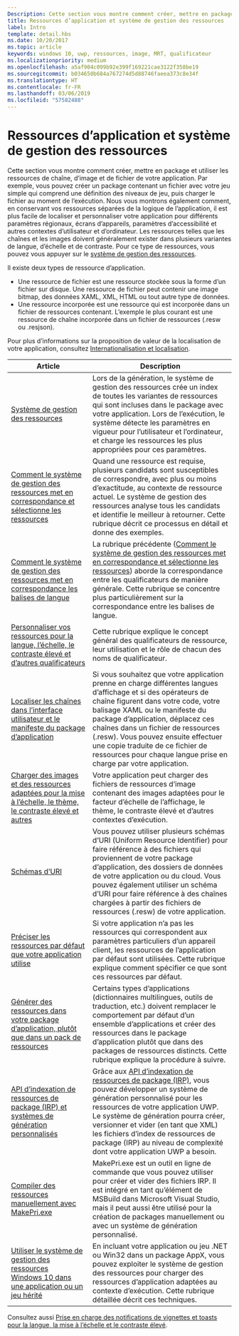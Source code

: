 ```yaml
---
Description: Cette section vous montre comment créer, mettre en package et utiliser les ressources de chaîne, d’image et de fichier de votre application.
title: Ressources d’application et système de gestion des ressources
label: Intro
template: detail.hbs
ms.date: 10/20/2017
ms.topic: article
keywords: windows 10, uwp, ressources, image, MRT, qualificateur
ms.localizationpriority: medium
ms.openlocfilehash: a5af904c099b92e399f169221cae3122f358be19
ms.sourcegitcommit: b034650b684a767274d5d88746faeea373c8e34f
ms.translationtype: HT
ms.contentlocale: fr-FR
ms.lasthandoff: 03/06/2019
ms.locfileid: "57582488"
---
```

# <a name="app-resources-and-the-resource-management-system"></a>Ressources d’application et système de gestion des ressources


Cette section vous montre comment créer, mettre en package et utiliser les ressources de chaîne, d’image et de fichier de votre application. Par exemple, vous pouvez créer un package contenant un fichier avec votre jeu simple qui comprend une définition des niveaux de jeu, puis charger le fichier au moment de l’exécution. Nous vous montrons également comment, en conservant vos ressources séparées de la logique de l’application, il est plus facile de localiser et personnaliser votre application pour différents paramètres régionaux, écrans d’appareils, paramètres d’accessibilité et autres contextes d’utilisateur et d’ordinateur. Les ressources telles que les chaînes et les images doivent généralement exister dans plusieurs variantes de langue, d’échelle et de contraste. Pour ce type de ressources, vous pouvez vous appuyer sur le [système de gestion des ressources](resource-management-system.md).

Il existe deux types de ressource d’application.
- Une ressource de fichier est une ressource stockée sous la forme d’un fichier sur disque. Une ressource de fichier peut contenir une image bitmap, des données XAML, XML, HTML ou tout autre type de données.
- Une ressource incorporée est une ressource qui est incorporée dans un fichier de ressources contenant. L’exemple le plus courant est une ressource de chaîne incorporée dans un fichier de ressources (.resw ou .resjson).

Pour plus d’informations sur la proposition de valeur de la localisation de votre application, consultez [Internationalisation et localisation](../design/globalizing/globalizing-portal.md).

| Article | Description |
|---------|-------------|
| [Système de gestion des ressources](resource-management-system.md) | Lors de la génération, le système de gestion des ressources crée un index de toutes les variantes de ressources qui sont incluses dans le package avec votre application. Lors de l’exécution, le système détecte les paramètres en vigueur pour l’utilisateur et l’ordinateur, et charge les ressources les plus appropriées pour ces paramètres. |
| [Comment le système de gestion des ressources met en correspondance et sélectionne les ressources](how-rms-matches-and-chooses-resources.md) | Quand une ressource est requise, plusieurs candidats sont susceptibles de correspondre, avec plus ou moins d’exactitude, au contexte de ressource actuel. Le système de gestion des ressources analyse tous les candidats et identifie le meilleur à retourner. Cette rubrique décrit ce processus en détail et donne des exemples. |
| [Comment le système de gestion des ressources met en correspondance les balises de langue](how-rms-matches-lang-tags.md) | La rubrique précédente ([Comment le système de gestion des ressources met en correspondance et sélectionne les ressources](how-rms-matches-and-chooses-resources.md)) aborde la correspondance entre les qualificateurs de manière générale. Cette rubrique se concentre plus particulièrement sur la correspondance entre les balises de langue. |
| [Personnaliser vos ressources pour la langue, l’échelle, le contraste élevé et d’autres qualificateurs](tailor-resources-lang-scale-contrast.md) | Cette rubrique explique le concept général des qualificateurs de ressource, leur utilisation et le rôle de chacun des noms de qualificateur. |
| [Localiser les chaînes dans l’interface utilisateur et le manifeste du package d’application](localize-strings-ui-manifest.md) | Si vous souhaitez que votre application prenne en charge différentes langues d’affichage et si des opérateurs de chaîne figurent dans votre code, votre balisage XAML ou le manifeste du package d’application, déplacez ces chaînes dans un fichier de ressources (.resw). Vous pouvez ensuite effectuer une copie traduite de ce fichier de ressources pour chaque langue prise en charge par votre application. |
| [Charger des images et des ressources adaptées pour la mise à l’échelle, le thème, le contraste élevé et autres](images-tailored-for-scale-theme-contrast.md) | Votre application peut charger des fichiers de ressources d’image contenant des images adaptées pour le facteur d’échelle de l’affichage, le thème, le contraste élevé et d’autres contextes d’exécution. |
| [Schémas d’URI](uri-schemes.md) | Vous pouvez utiliser plusieurs schémas d’URI (Uniform Resource Identifier) pour faire référence à des fichiers qui proviennent de votre package d’application, des dossiers de données de votre application ou du cloud. Vous pouvez également utiliser un schéma d’URI pour faire référence à des chaînes chargées à partir des fichiers de ressources (.resw) de votre application. |
| [Préciser les ressources par défaut que votre application utilise](specify-default-resources-installed.md) | Si votre application n’a pas les ressources qui correspondent aux paramètres particuliers d’un appareil client, les ressources de l’application par défaut sont utilisées. Cette rubrique explique comment spécifier ce que sont ces ressources par défaut. |
| [Générer des ressources dans votre package d’application, plutôt que dans un pack de ressources](build-resources-into-app-package.md) | Certains types d’applications (dictionnaires multilingues, outils de traduction, etc.) doivent remplacer le comportement par défaut d’un ensemble d’applications et créer des ressources dans le package d’application plutôt que dans des packages de ressources distincts. Cette rubrique explique la procédure à suivre. |
| [API d’indexation de ressources de package (IRP) et systèmes de génération personnalisés](pri-apis-custom-build-systems.md) | Grâce aux [API d’indexation de ressources de package (IRP)](https://msdn.microsoft.com/library/windows/desktop/mt845690), vous pouvez développer un système de génération personnalisé pour les ressources de votre application UWP. Le système de génération pourra créer, versionner et vider (en tant que XML) les fichiers d’index de ressources de package (IRP) au niveau de complexité dont votre application UWP a besoin. |
| [Compiler des ressources manuellement avec MakePri.exe](compile-resources-manually-with-makepri.md) | MakePri.exe est un outil en ligne de commande que vous pouvez utiliser pour créer et vider des fichiers IRP. Il est intégré en tant qu’élément de MSBuild dans Microsoft Visual Studio, mais il peut aussi être utilisé pour la création de packages manuellement ou avec un système de génération personnalisé. |
| [Utiliser le système de gestion des ressources Windows 10 dans une application ou un jeu hérité](using-mrt-for-converted-desktop-apps-and-games.md) | En incluant votre application ou jeu .NET ou Win32 dans un package AppX, vous pouvez exploiter le système de gestion des ressources pour charger des ressources d’application adaptées au contexte d’exécution. Cette rubrique détaillée décrit ces techniques. |

Consultez aussi [Prise en charge des notifications de vignettes et toasts pour la langue, la mise à l’échelle et le contraste élevé](../design/shell/tiles-and-notifications/tile-toast-language-scale-contrast.md).
